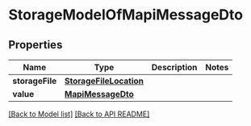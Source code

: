 
# StorageModelOfMapiMessageDto
## Properties
Name | Type | Description | Notes
------------ | ------------- | ------------- | -------------
**storageFile** | [**StorageFileLocation**](StorageFileLocation.md) |  | 
**value** | [**MapiMessageDto**](MapiMessageDto.md) |  | 




[[Back to Model list]](Models.md) [[Back to API README]](README.md)

